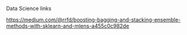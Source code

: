 Data Science links

https://medium.com/@rrfd/boosting-bagging-and-stacking-ensemble-methods-with-sklearn-and-mlens-a455c0c982de
